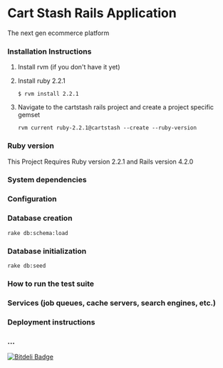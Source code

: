 Cart Stash Rails Application
============================
The next gen ecommerce platform

### Installation Instructions
1. Install rvm (if you don't have it yet)
2. Install ruby 2.2.1

    ```
    $ rvm install 2.2.1
    ```

3. Navigate to the cartstash rails project and create a project specific gemset

    ```
    rvm current ruby-2.2.1@cartstash --create --ruby-version
    ```

### Ruby version
This Project Requires Ruby version 2.2.1 and Rails version 4.2.0

### System dependencies

### Configuration

### Database creation
```
rake db:schema:load
```

### Database initialization
```
rake db:seed
```

### How to run the test suite

### Services (job queues, cache servers, search engines, etc.)

### Deployment instructions

### ...



[![Bitdeli Badge](https://d2weczhvl823v0.cloudfront.net/cjjavellana/cartstash-rails/trend.png)](https://bitdeli.com/free "Bitdeli Badge")

